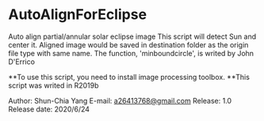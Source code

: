 
#             AutoAlignForEclipse

Auto align partial/annular solar eclipse image
This script will detect Sun and center it.
Aligned image would be saved in destination folder as the origin file type with same name.
The function, 'minboundcircle', is writed by John D'Errico

 **To use this script, you need to install image processing toolbox.
 **This script was writed in R2019b

 Author: Shun-Chia Yang
 E-mail: a26413768@gmail.com
 Release: 1.0
 Release date: 2020/6/24
